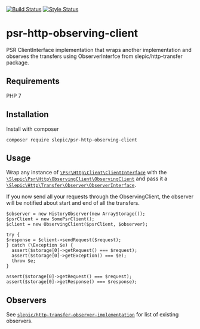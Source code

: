[![Build Status](https://travis-ci.org/slepic/psr-http-observing-client.svg?branch=master)](https://travis-ci.org/slepic/psr-http-observing-client)
[![Style Status](https://styleci.io/repos/184448040/shield)](https://styleci.io/repos/184448040)

# psr-http-observing-client
PSR ClientInterface implementation that wraps another implementation and observes the transfers using ObserverInterfce from slepic/http-transfer package.

## Requirements

PHP 7

## Installation

Install with composer

```composer require slepic/psr-http-observing-client```

## Usage

Wrap any instance of [```\Psr\Http\Client\ClientInterface```](https://github.com/php-fig/http-client/blob/master/src/ClientInterface.php) with the [```\Slepic\Psr\Http\ObservingClient\ObservingClient```](https://github.com/slepic/psr-http-oberving-client/blob/master/src/ObservingClient.php) and pass it a [```\Slepic\Http\Transfer\Observer\ObserverInterface```](https://github.com/slepic/http-transfer/blob/master/src/Observer/ObserverInterface.php).

If you now send all your requests through the ObservingClient, the observer will be notified about start and end of all the transfers.

```
$observer = new HistoryObserver(new ArrayStorage());
$psrClient = new SomePsrClient();
$client = new ObservingClient($psrClient, $observer);

try {
$response = $client->sendRequest($request);
} catch (\Exception $e) {
  assert($storage[0]->getRequest() === $request);
  assert($storage[0]->getException() === $e);
  throw $e;
}

assert($storage[0]->getRequest() === $request);
assert($storage[0]->getResponse() === $response);

```


## Observers

See [```slepic/http-transfer-observer-implementation```](https://packagist.org/providers/slepic/http-transfer-observer-implementation) for list of existing observers.
